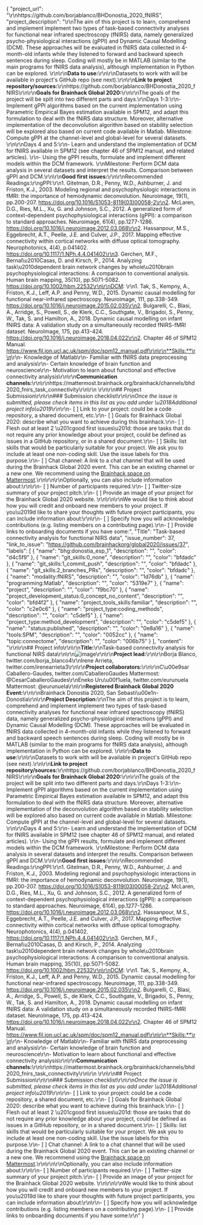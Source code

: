 {
  "project_url": "\r\nhttps://github.com/borjablanco/BHDonostia_2020_fNIRS",
  "project_description": "\r\nThe aim of this project is to learn, comprehend and implement implement two types of task-based connectivity analyses for functional near infrared spectroscopy (fNIRS) data, namely generalized psycho-physiological interactions (gPPI) and Dynamic Causal Modelling (DCM). These approaches will be evaluated in fNIRS data collected in 4-month-old infants while they listened to forward and backward speech sentences during sleep. Coding will mostly be in MATLAB (similar to the main programs for fNIRS data analysis), although implementation in Python can be explored. \r\n\r\n**Data to use:**\r\n<!-- If your project uses data, add a short description of the data and a link to its source. -->\r\nDatasets to work with will be available in project's GitHub repo (see next).\r\n\r\n**Link to project repository/sources:**\r\nhttps://github.com/borjablanco/BHDonostia_2020_fNIRS\r\n\r\n**Goals for Brainhack Global 2020:**\r\n<!-- Add a list of milestones or deliverables that you expect to achieve during the event. Try to provide goals of varying complexity for contributors with different sets of skills. -->\r\nThe goals of the project will be split into two different parts and days.\r\nDays 1-3:\r\n- Implement gPPI algorithms based on the current implementation using Parametric Empirical Bayes estimation available in SPM12, and adapt this formulation to deal with the fNIRS data structure. Moreover, alternative implementation of the deconvolution algorithm based on stability selection will be explored also based on current code available in Matlab. Milestone: Compute gPPI at the channel-level and global-level for several datasets. \r\n\r\nDays 4 and 5:\r\n- Learn and understand the implementation of DCM for fNIRS available in SPM12 (see chapter 46 of SPM12 manual, and related articles). \r\n- Using the gPPI results, formulate and implement different models within the DCM framework. \r\nMilestone: Perform DCM data analysis in several datasets and interpret the results. Comparison between gPPI and DCM.\r\n\r\n**Good first issues:**\r\n<!-- Add a list of tasks to help new contributors find easy gateways into open source projects. -->\r\nRecommended Readings:\r\ngPPI:\r\n1. Gitelman, D.R., Penny, W.D., Ashburner, J. and Friston, K.J., 2003. Modeling regional and psychophysiologic interactions in fMRI: the importance of hemodynamic deconvolution. Neuroimage, 19(1), pp.200-207. https://doi.org/10.1016/S1053-8119(03)00058-2\r\n2. McLaren, D.G., Ries, M.L., Xu, G. and Johnson, S.C., 2012. A generalized form of context-dependent psychophysiological interactions (gPPI): a comparison to standard approaches. Neuroimage, 61(4), pp.1277-1286. https://doi.org/10.1016/j.neuroimage.2012.03.068\r\n2. Hassanpour, M.S., Eggebrecht, A.T., Peelle, J.E. and Culver, J.P., 2017. Mapping effective connectivity within cortical networks with diffuse optical tomography. Neurophotonics, 4(4), p.041402. https://doi.org/10.1117/1.NPh.4.4.041402\r\n3. Gerchen, M.F., Bernal\u2010Casas, D. and Kirsch, P., 2014. Analyzing task\u2010dependent brain network changes by whole\u2010brain psychophysiological interactions: A comparison to conventional analysis. Human brain mapping, 35(10), pp.5071-5082.  https://doi.org/10.1002/hbm.22532\r\n\r\nDCM: \r\n1. Tak, S., Kempny, A., Friston, K.J., Leff, A.P. and Penny, W.D., 2015. Dynamic causal modelling for functional near-infrared spectroscopy. Neuroimage, 111, pp.338-349. https://doi.org/10.1016/j.neuroimage.2015.02.035\r\n2. Bulgarelli, C., Blasi, A., Arridge, S., Powell, S., de Klerk, C.C., Southgate, V., Brigadoi, S., Penny, W., Tak, S. and Hamilton, A., 2018. Dynamic causal modelling on infant fNIRS data: A validation study on a simultaneously recorded fNIRS-fMRI dataset. NeuroImage, 175, pp.413-424. https://doi.org/10.1016/j.neuroimage.2018.04.022\r\n2. Chapter 46 of SPM12 Manual. https://www.fil.ion.ucl.ac.uk/spm/doc/spm12_manual.pdf\r\n\r\n**Skills:**\r\n<!-- Add a list of skills needed to contribute to this project. Try to think of both coding and non-coding skills. You can provide predefined skill levels, but it\u2019s better if you give concrete examples of the type of task contributors will be facing. Please make sure you create equal opportunties to accomodate the newcomers in your project to learn from each other and share the experiences. -->\r\n- Knowledge of Matlab\r\n- Familiar with fNIRS data preprocessing and analysis\r\n- Certain knowledge of brain function and neuroscience\r\n- Motivation to learn about functional and effective connectivity analysis\r\n\r\n**Communication channels:**\r\n<!-- Add links to chat channels in Slack or Mattermost -->\r\nhttps://mattermost.brainhack.org/brainhack/channels/bhd2020_fnirs_task_connectivity\r\n\r\n<!-- [ ] Video channel: Please write here the communication channel (Zoom, Jitsi, Twitch or any other platform) you will be using to work collaboratively however please keep them as commented to avoid any public sharing. Once you set up your project Mattermost communication channel, make sure you write the link of the video channel at the header of the Mattermost channel for your attendees to know --> \r\n\r\n## Project Submission\r\n\r\n### Submission checklist\r\n\r\n*Once the issue is submitted, please check items in this list as you add under \u2018Additional project info\u2019*\r\n\r\n- [ ] Link to your project: could be a code repository, a shared document, etc.\r\n- [ ] Goals for Brainhack Global 2020: describe what you want to achieve during this brainhack.\r\n- [ ] Flesh out at least 2 \u201cgood first issues\u201d: those are tasks that do not require any prior knowledge about your project, could be defined as issues in a GitHub repository, or in a shared document.\r\n- [ ] Skills: list skills that would be particularly suitable for your project. We ask you to include at least one non-coding skill. Use the issue labels for this purpose.\r\n- [ ] Chat channel: A link to a chat channel that will be used during the Brainhack Global 2020 event. This can be an existing channel or a new one. We recommend using the [Brainhack space on Mattermost](https://mattermost.brainhack.org/).\r\n<!-- [ ] Video channel: A link to a video channel that will be used during the Brainhack Global 2020 Brainhack. This can be an existing channel or a new one. For instance a [Jitsi meet room](https://meet.jit.si/). **Please, do not make the video channel public in here**: post a message in your chat channel and pin it so that it remains private, you do not get undesired content, and contributors can still have access to it..-->\r\n\r\nOptionally, you can also include information about:\r\n\r\n- [ ] Number of participants required.\r\n- [ ] Twitter-size summary of your project pitch.\r\n- [ ] Provide an image of your project for the Brainhack Global 2020 website. \r\n<!-- You can put an image anywhere in this issue and it will be used in to build your project page on the website. -->\r\n\r\nWe would like to think about how you will credit and onboard new members to your project. If you\u2019d like to share your thoughts with future project participants, you can include information about:\r\n\r\n- [ ] Specify how you will acknowledge contributions (e.g. listing members on a contributing page).\r\n- [ ] Provide links to onboarding documents if you have some:",
  "Title": "Task-based connectivity analysis for functional NIRS data",
  "issue_number": 37,
  "link_to_issue": "https://github.com/brainhackorg/global2020/issues/37",
  "labels": [
    {
      "name": "bhg:donostia_esp_1",
      "description": "",
      "color": "d4c5f9"
    },
    {
      "name": "git_skills:0_none",
      "description": "",
      "color": "bfdadc"
    },
    {
      "name": "git_skills:1_commit_push",
      "description": "",
      "color": "bfdadc"
    },
    {
      "name": "git_skills:2_branches_PRs",
      "description": "",
      "color": "bfdadc"
    },
    {
      "name": "modality:fNIRS",
      "description": "",
      "color": "1d76db"
    },
    {
      "name": "programming:Matlab",
      "description": "",
      "color": "5319e7"
    },
    {
      "name": "project",
      "description": "",
      "color": "f9bc70"
    },
    {
      "name": "project_development_status:0_concept_no_content",
      "description": "",
      "color": "bfd4f2"
    },
    {
      "name": "project_tools_skills:familiar",
      "description": "",
      "color": "c2e0c6"
    },
    {
      "name": "project_type:coding_methods",
      "description": "",
      "color": "c5def5"
    },
    {
      "name": "project_type:method_development",
      "description": "",
      "color": "c5def5"
    },
    {
      "name": "status:published",
      "description": "",
      "color": "0e8a16"
    },
    {
      "name": "tools:SPM",
      "description": "",
      "color": "0052cc"
    },
    {
      "name": "topic:connectome",
      "description": "",
      "color": "006b75"
    }
  ],
  "content": "<!-- Guidelines\r\n\r\nWe are very excited to meet you at Brainhack Global 2020 \ud83c\udf89. To submit a project, you need to be an attendee to one of the Brainhack Global 2020 events listed the [Brainhack Global 2020 webpage](https://brainhack.org/global2020/events/). Please, register to the event that is most suitable to your location, time zone, interest, and/or project prior to submitting one. Thank you!\r\n\r\nWe have prepared a checklist to help with your project submission. Here is how to proceed:\r\n\r\nBefore filling in any part, please submit this issue\r\nCheck items in the checklist below as you go through them\r\nOnce you are done (at least all 'required' items must be provided), please delete the \"Guidelines\" section and add a comment saying 'Hi @Brainhack-Global/project-monitors: my project is ready!'\r\nThank you!\r\n\r\nAfter the issue is submitted, we will assign a 'project monitor' from the event location that you are registered with to review your submission. Once the submission is approved by the 'project monitor', they will add the label 'Project is ready' and it will appear on [Brainhack Global 2020 Projects](https://brainhack.org/global2020/projects) page with a separate project dedicated webpage. \r\n\r\nNote that you can always update your issue which will also change your page on the website accordingly.\r\n\r\nIf at any time you need help from us or anything is unclear, please add a comment and ping your project monitor. Our team is here to help! -->\r\n\r\n## Project info\r\n\r\n**Title:**\r\nTask-based connectivity analysis for functional NIRS data\r\n\r\n![image](https://user-images.githubusercontent.com/7611340/97814326-dc79d000-1c89-11eb-95df-2c57e8af8dae.png)\r\n\r\n**Project lead:**\r\n<!-- Add full name (and Twitter and Mattermost handle if possible) of the contact person. -->\r\nBorja Blanco, twitter.com/borja_blanco4\r\nIrene Arrieta, twitter.com/irenearrieta3\r\n\r\n**Project collaborators:**\r\n<!-- Add full names (and Twitter handles if possible) of any person contributing to the project. Try to follow the [all-contributors specification](https://github.com/all-contributors/all-contributors). Contributions of any kind are welcome! -->\r\nC\u00e9sar Caballero-Gaudes, twitter.com/CaballeroGaudes Mattermost: @CesarCaballeroGaudes\r\nEneko Uru\u00f1uela, twitter.com/eurunuela  Mattermost: @eurunuela\r\n\r\n**Registered Brainhack Global 2020 Event:**\r\n<!-- Specify the city and country of the Brainhack Global 2020 event that you\r\nregistered for. If your local event has a special name or topic (e.g. Brainhack\r\nLondon - Clinical Nuroanatomy), please do specify that as well to help us\r\ndistinguish between potential events in the same city. -->\r\nBrainhack Donostia 2020, San Sebasti\u00e1n-Donostia\r\n\r\n**Project Description:**\r\nThe aim of this project is to learn, comprehend and implement implement two types of task-based connectivity analyses for functional near infrared spectroscopy (fNIRS) data, namely generalized psycho-physiological interactions (gPPI) and Dynamic Causal Modelling (DCM). These approaches will be evaluated in fNIRS data collected in 4-month-old infants while they listened to forward and backward speech sentences during sleep. Coding will mostly be in MATLAB (similar to the main programs for fNIRS data analysis), although implementation in Python can be explored. \r\n\r\n**Data to use:**\r\n<!-- If your project uses data, add a short description of the data and a link to its source. -->\r\nDatasets to work with will be available in project's GitHub repo (see next).\r\n\r\n**Link to project repository/sources:**\r\nhttps://github.com/borjablanco/BHDonostia_2020_fNIRS\r\n\r\n**Goals for Brainhack Global 2020:**\r\n<!-- Add a list of milestones or deliverables that you expect to achieve during the event. Try to provide goals of varying complexity for contributors with different sets of skills. -->\r\nThe goals of the project will be split into two different parts and days.\r\nDays 1-3:\r\n- Implement gPPI algorithms based on the current implementation using Parametric Empirical Bayes estimation available in SPM12, and adapt this formulation to deal with the fNIRS data structure. Moreover, alternative implementation of the deconvolution algorithm based on stability selection will be explored also based on current code available in Matlab. Milestone: Compute gPPI at the channel-level and global-level for several datasets. \r\n\r\nDays 4 and 5:\r\n- Learn and understand the implementation of DCM for fNIRS available in SPM12 (see chapter 46 of SPM12 manual, and related articles). \r\n- Using the gPPI results, formulate and implement different models within the DCM framework. \r\nMilestone: Perform DCM data analysis in several datasets and interpret the results. Comparison between gPPI and DCM.\r\n\r\n**Good first issues:**\r\n<!-- Add a list of tasks to help new contributors find easy gateways into open source projects. -->\r\nRecommended Readings:\r\ngPPI:\r\n1. Gitelman, D.R., Penny, W.D., Ashburner, J. and Friston, K.J., 2003. Modeling regional and psychophysiologic interactions in fMRI: the importance of hemodynamic deconvolution. Neuroimage, 19(1), pp.200-207. https://doi.org/10.1016/S1053-8119(03)00058-2\r\n2. McLaren, D.G., Ries, M.L., Xu, G. and Johnson, S.C., 2012. A generalized form of context-dependent psychophysiological interactions (gPPI): a comparison to standard approaches. Neuroimage, 61(4), pp.1277-1286. https://doi.org/10.1016/j.neuroimage.2012.03.068\r\n2. Hassanpour, M.S., Eggebrecht, A.T., Peelle, J.E. and Culver, J.P., 2017. Mapping effective connectivity within cortical networks with diffuse optical tomography. Neurophotonics, 4(4), p.041402. https://doi.org/10.1117/1.NPh.4.4.041402\r\n3. Gerchen, M.F., Bernal\u2010Casas, D. and Kirsch, P., 2014. Analyzing task\u2010dependent brain network changes by whole\u2010brain psychophysiological interactions: A comparison to conventional analysis. Human brain mapping, 35(10), pp.5071-5082.  https://doi.org/10.1002/hbm.22532\r\n\r\nDCM: \r\n1. Tak, S., Kempny, A., Friston, K.J., Leff, A.P. and Penny, W.D., 2015. Dynamic causal modelling for functional near-infrared spectroscopy. Neuroimage, 111, pp.338-349. https://doi.org/10.1016/j.neuroimage.2015.02.035\r\n2. Bulgarelli, C., Blasi, A., Arridge, S., Powell, S., de Klerk, C.C., Southgate, V., Brigadoi, S., Penny, W., Tak, S. and Hamilton, A., 2018. Dynamic causal modelling on infant fNIRS data: A validation study on a simultaneously recorded fNIRS-fMRI dataset. NeuroImage, 175, pp.413-424. https://doi.org/10.1016/j.neuroimage.2018.04.022\r\n2. Chapter 46 of SPM12 Manual. https://www.fil.ion.ucl.ac.uk/spm/doc/spm12_manual.pdf\r\n\r\n**Skills:**\r\n<!-- Add a list of skills needed to contribute to this project. Try to think of both coding and non-coding skills. You can provide predefined skill levels, but it\u2019s better if you give concrete examples of the type of task contributors will be facing. Please make sure you create equal opportunties to accomodate the newcomers in your project to learn from each other and share the experiences. -->\r\n- Knowledge of Matlab\r\n- Familiar with fNIRS data preprocessing and analysis\r\n- Certain knowledge of brain function and neuroscience\r\n- Motivation to learn about functional and effective connectivity analysis\r\n\r\n**Communication channels:**\r\n<!-- Add links to chat channels in Slack or Mattermost -->\r\nhttps://mattermost.brainhack.org/brainhack/channels/bhd2020_fnirs_task_connectivity\r\n\r\n<!-- [ ] Video channel: Please write here the communication channel (Zoom, Jitsi, Twitch or any other platform) you will be using to work collaboratively however please keep them as commented to avoid any public sharing. Once you set up your project Mattermost communication channel, make sure you write the link of the video channel at the header of the Mattermost channel for your attendees to know --> \r\n\r\n## Project Submission\r\n\r\n### Submission checklist\r\n\r\n*Once the issue is submitted, please check items in this list as you add under \u2018Additional project info\u2019*\r\n\r\n- [ ] Link to your project: could be a code repository, a shared document, etc.\r\n- [ ] Goals for Brainhack Global 2020: describe what you want to achieve during this brainhack.\r\n- [ ] Flesh out at least 2 \u201cgood first issues\u201d: those are tasks that do not require any prior knowledge about your project, could be defined as issues in a GitHub repository, or in a shared document.\r\n- [ ] Skills: list skills that would be particularly suitable for your project. We ask you to include at least one non-coding skill. Use the issue labels for this purpose.\r\n- [ ] Chat channel: A link to a chat channel that will be used during the Brainhack Global 2020 event. This can be an existing channel or a new one. We recommend using the [Brainhack space on Mattermost](https://mattermost.brainhack.org/).\r\n<!-- [ ] Video channel: A link to a video channel that will be used during the Brainhack Global 2020 Brainhack. This can be an existing channel or a new one. For instance a [Jitsi meet room](https://meet.jit.si/). **Please, do not make the video channel public in here**: post a message in your chat channel and pin it so that it remains private, you do not get undesired content, and contributors can still have access to it..-->\r\n\r\nOptionally, you can also include information about:\r\n\r\n- [ ] Number of participants required.\r\n- [ ] Twitter-size summary of your project pitch.\r\n- [ ] Provide an image of your project for the Brainhack Global 2020 website. \r\n<!-- You can put an image anywhere in this issue and it will be used in to build your project page on the website. -->\r\n\r\nWe would like to think about how you will credit and onboard new members to your project. If you\u2019d like to share your thoughts with future project participants, you can include information about:\r\n\r\n- [ ] Specify how you will acknowledge contributions (e.g. listing members on a contributing page).\r\n- [ ] Provide links to onboarding documents if you have some:\r\n"
}